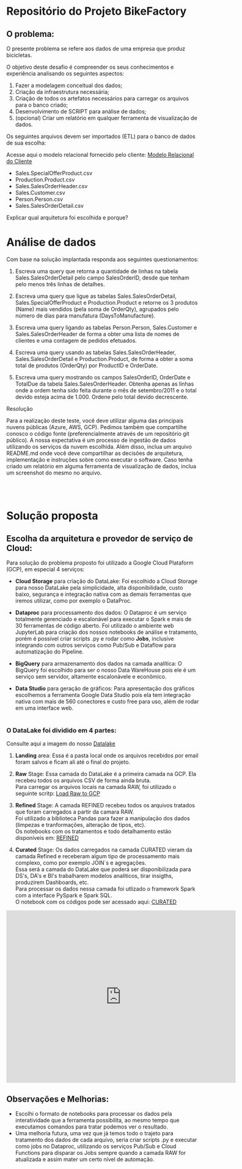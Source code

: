 # Repositório do Projeto BikeFactory

## O problema: 

O presente problema se refere aos dados de uma empresa que produz bicicletas.

O objetivo deste desafio é compreender os seus conhecimentos e experiência analisando os seguintes aspectos:

1.	Fazer a modelagem conceitual dos dados;
2.	Criação da infraestrutura necessária;
3.	Criação de todos os artefatos necessários para carregar os arquivos para o banco criado;
4.	Desenvolvimento de SCRIPT para análise de dados;
5.	(opcional) Criar um relatório em qualquer ferramenta de visualização de dados.

Os seguintes arquivos devem ser importados (ETL) para o banco de dados de sua escolha: 

Acesse aqui o modelo relacional fornecido pelo cliente: [Modelo Relacional do Cliente](https://github.com/gittil/bike-factory/blob/main/images/modelo-relacional.jpg)

-	Sales.SpecialOfferProduct.csv
-	Production.Product.csv
-	Sales.SalesOrderHeader.csv
-	Sales.Customer.csv
-	Person.Person.csv
-	Sales.SalesOrderDetail.csv

Explicar qual arquitetura foi escolhida e porque?

# Análise de dados

Com base na solução implantada responda aos seguintes questionamentos:

1.	Escreva uma query que retorna a quantidade de linhas na tabela Sales.SalesOrderDetail pelo campo SalesOrderID, desde que tenham pelo menos três linhas de detalhes.

2.	Escreva uma query que ligue as tabelas Sales.SalesOrderDetail, Sales.SpecialOfferProduct e Production.Product e retorne os 3 produtos (Name) mais vendidos (pela soma de OrderQty), agrupados pelo número de dias para manufatura (DaysToManufacture).

3.	Escreva uma query ligando as tabelas Person.Person, Sales.Customer e Sales.SalesOrderHeader de forma a obter uma lista de nomes de clientes e uma contagem de pedidos efetuados.

4.	Escreva uma query usando as tabelas Sales.SalesOrderHeader, Sales.SalesOrderDetail e Production.Product, de forma a obter a soma total de produtos (OrderQty) por ProductID e OrderDate.

5.	Escreva uma query mostrando os campos SalesOrderID, OrderDate e TotalDue da tabela Sales.SalesOrderHeader. Obtenha apenas as linhas onde a ordem tenha sido feita durante o mês de setembro/2011 e o total devido esteja acima de 1.000. Ordene pelo total devido decrescente.

Resolução 

Para a realização deste teste, você deve utilizar alguma das principais nuvens públicas (Azure, AWS, GCP). Pedimos também que compartilhe conosco o código fonte (preferencialmente através de um repositório git público). 
A nossa expectativa é um processo de ingestão de dados utilizando os serviços da nuvem escolhida.
Além disso, inclua um arquivo README.md onde você deve compartilhar as decisões de arquitetura, implementação e instruções sobre como executar o software. Caso tenha criado um relatório em alguma ferramenta de visualização de dados, inclua um screenshot do mesmo no arquivo.

<br></br>

# Solução proposta

## Escolha da arquitetura e provedor de serviço de Cloud: 
Para solução do problema proposto foi utilizado a Google Cloud Plataform (GCP), em especial 4 serviços:

- **Cloud Storage** para criação do DataLake: Foi escolhido a Cloud Storage para nosso DataLake pela simplicidade, alta disponibilidade, custo baixo, segurança e integração nativa com as demais ferramentas que iremos utilizar, como por exemplo o DataProc.

- **Dataproc** para processamento dos dados: O Dataproc é um serviço totalmente gerenciado e escalonável para executar o Spark e mais de 30 ferramentas de código aberto. Foi utilizado o ambiente web JupyterLab para criação dos nossos notebooks de análise e tratamento, porém é possível criar scripts .py e rodar como **Jobs**, inclusive integrando com outros serviços como Pub/Sub e Dataflow para automatização do Pipeline.

- **BigQuery** para armazenamento dos dados na camada analítica: O BigQuery foi escolhido para ser o nosso Data WareHouse pois ele é um serviço sem servidor, altamente escalonávele e econômico.

- **Data Studio** para geração de gráficos: Para apresentação dos gráficos escolhemos a ferramenta  Google Data Studio pois ela tem integração nativa com mais de 560 conectores e custo free para uso, além de rodar em uma interface web.
<br></br>

### O DataLake foi dividido em 4 partes:
Consulte aqui a imagem do nosso [Datalake](https://github.com/gittil/bike-factory/blob/main/images/data-lake.png)

1. **Landing** area: Essa é a pasta local onde os arquivos recebidos por email foram salvos e ficam ali até o final do projeto.

2. **Raw** Stage: Essa camada do DataLake é a primeira camada na GCP. Ela recebeu todos os arquivos CSV de forma ainda bruta. <br>
Para carregar os arquivos locais na camada RAW, foi utilizado o seguinte scritp: [Load Raw to GCP](https://github.com/gittil/bike-factory/blob/main/ETL/1-raw-load/1-load-raw.ipynb)

3. **Refined** Stage: A camada REFINED recebeu todos os arquivos tratados que foram carregados a partir da camara RAW. <br>
Foi utilizado a biblioteca Pandas para fazer a manipulação dos dados (limpezas e tranformações, alteração de tipos, etc).<br>
Os notebooks com os tratamentos e todo detalhamento estão disponíveis em: [REFINED](https://github.com/gittil/bike-factory/tree/main/ETL/2-refined-transformation)

4. **Curated** Stage: Os dados carregados na camada CURATED vieram da camada Refined e receberam algum tipo de processamento mais complexo, como por exemplo JOIN´s e agregações.<br>
Essa será a camada do DataLake que poderá ser disponibilizada para DS's, DA's e BI's trabalharem modelos analíticos, tirar insigths, produzirem Dashboards, etc. <br>
Para processar os dados nessa camada foi utlizado o framework Spark com a interface PySpark e Spark SQL. <br>
O notebook com os códigos pode ser acessado aqui: [CURATED](https://github.com/gittil/bike-factory/blob/main/ETL/3-load-curated/load-curated.ipynb)


<iframe width="600" height="450" src="https://datastudio.google.com/embed/reporting/11b4cb54-369d-495e-b3c6-89e216d620df/page/pGjpC" frameborder="0" style="border:0" allowfullscreen></iframe>




## Observações e Melhorias:

- Escolhi o formato de notebooks para processar os dados pela interatividade que a ferramenta possibilita, ao mesmo tempo que executamos comandos para tratar podemos ver o resultado.
- Uma melhoria futura, uma vez que já temos todo o trajeto para tratamento dos dados de cada arquivo, seria criar scripts .py e executar como jobs no Dataproc, utilizando os serviços Pub/Sub e Cloud Functions para disparar os Jobs sempre quando a camada RAW for atualizada e assim mater um certo nível de automação.








